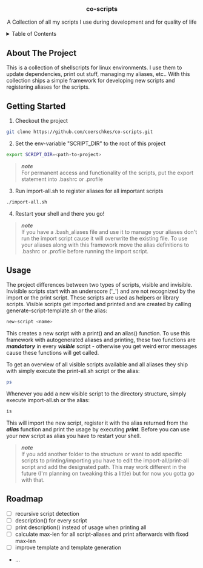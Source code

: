 <br />
<div align="center">

<h3 align="center">co-scripts</h3>

  <p align="center">
    A Collection of all my scripts I use during development and for quality of life
</div>

<details>
  <summary>Table of Contents</summary>
  <ol>
    <li>
      <a href="#about-the-project">About The Project</a>
    </li>
    <li>
      <a href="#getting-started">Getting Started</a>
    </li>
    <li><a href="#usage">Usage</a></li>
    <li><a href="#roadmap">Roadmap</a></li>
  </ol>
</details>

## About The Project

This is a collection of shellscripts for linux environments. I use them to update dependencies, print out stuff, managing my aliases, etc.. With this collection ships a simple framework for developing new scripts and registering aliases for the scripts.

## Getting Started

1. Checkout the project
```sh
git clone https://github.com/coerschkes/co-scripts.git
```
2. Set the env-variable "SCRIPT_DIR" to the root of this project
```sh
export SCRIPT_DIR=<path-to-project>
```
> **_note_**  
> For permanent access and functionality of the scripts, put the export statement into .bashrc or .profile
3. Run import-all.sh to register aliases for all important scripts
```sh
./import-all.sh
```
4. Restart your shell and there you go!

> **_note_**  
> If you have a .bash_aliases file and use it to manage your aliases don't run the import script cause it will overwrite the existing file. To use your aliases along with this framework move the alias definitions to .bashrc or .profile before running the import script.

## Usage

The project differences between two types of scripts, visible and invisible. Invisible scripts start with an underscore ('\_') and are not recognized by the import or the print script. These scripts are used as helpers or library scripts. Visible scripts get imported and printed and are created by calling generate-script-template.sh or the alias:

```sh
new-script <name>
```

This creates a new script with a print() and an alias() function. To use this framework with autogenerated aliases and printing, these two functions are **_mandatory_** in every **_visible_** script - otherwise you get weird error messages cause these functions will get called.

To get an overview of all visible scripts available and all aliases they ship with simply execute the print-all.sh script or the alias:

```sh
ps
```

Whenever you add a new visible script to the directory structure, simply execute import-all.sh or the alias:

```sh
is
```

This will import the new script, register it with the alias returned from the **_alias_** function and print the usage by executing **_print_**. Before you can use your new script as alias you have to restart your shell.

> **_note_**  
   > If you add another folder to the structure or want to add specific scripts to printing/importing you have to edit the import-all/print-all script and add the designated path. This may work different in the future (I'm planning on tweaking this a little) but for now you gotta go with that.

## Roadmap

- [ ] recursive script detection
- [ ] description() for every script
- [ ] print description() instead of usage when printing all
- [ ] calculate max-len for all script-aliases and print afterwards with fixed max-len
- [ ] improve template and template generation
- ...
